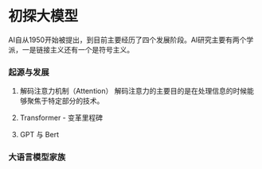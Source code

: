 # 初探大模型
AI自从1950开始被提出，到目前主要经历了四个发展阶段。AI研究主要有两个学派，一是链接主义还有一个是符号主义。
### 起源与发展
1. 解码注意力机制（Attention）
解码注意力的主要目的是在处理信息的时候能够聚焦于特定部分的技术。

2. Transformer - 变革里程碑
3. GPT 与 Bert
### 大语言模型家族

<!--stackedit_data:
eyJoaXN0b3J5IjpbMTA1ODM5NjI5MiwtNTk4NjE3MzI4LC0xMz
Q5NTE2OTU4LC0xMTkzOTAwMTgzLC05NzU0ODI3NTMsLTkwMzk5
NTM5Myw4NDY2NTMzNTFdfQ==
-->